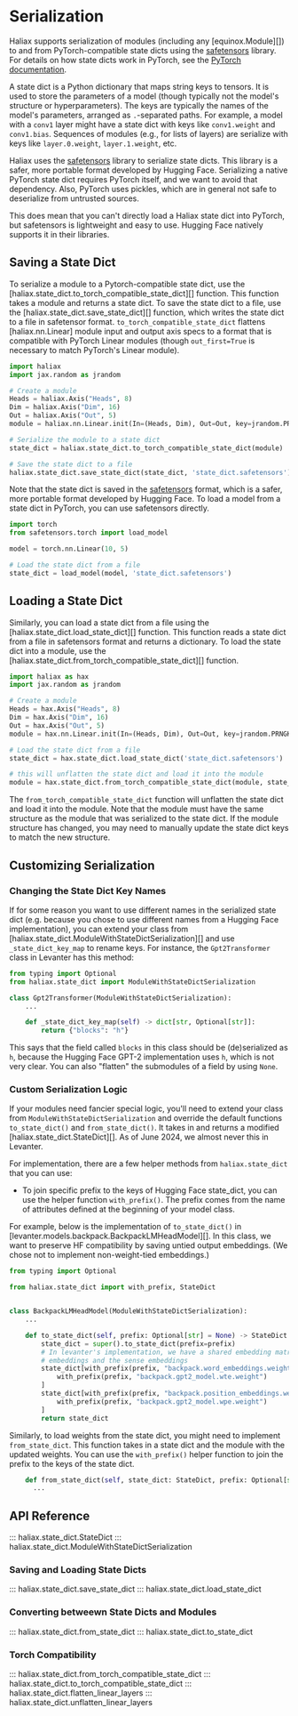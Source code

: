 # Serialization

Haliax supports serialization of modules (including any [equinox.Module][]) to and from PyTorch-compatible
state dicts using the [safetensors](https://github.com/huggingface/safetensors) library. For details on
how state dicts work in PyTorch, see the [PyTorch documentation](https://pytorch.org/docs/stable/notes/serialization.html#saving-and-loading-torch-nn-modules).

A state dict is a Python dictionary that maps string keys to tensors. It is used to store the parameters
of a model (though typically not the model's structure or hyperparameters). The keys are typically the names of the
model's parameters, arranged as `.`-separated paths. For example, a model with a `conv1` layer might have a
state dict with keys like `conv1.weight` and `conv1.bias`. Sequences of modules (e.g., for lists of layers) are
serialize with keys like `layer.0.weight`, `layer.1.weight`, etc.

Haliax uses the [safetensors](https://github.com/huggingface/safetensors) library to serialize state dicts. This
library is a safer, more portable format developed by Hugging Face. Serializing a native PyTorch state dict requires
PyTorch itself, and we want to avoid that dependency. Also, PyTorch uses pickles, which are in general not
safe to deserialize from untrusted sources.

This does mean that you can't directly load a Haliax state dict into PyTorch, but safetensors is lightweight and
easy to use. Hugging Face natively supports it in their libraries.

## Saving a State Dict

To serialize a module to a Pytorch-compatible state dict, use the [haliax.state_dict.to_torch_compatible_state_dict][]
function. This function takes a module and returns a state dict. To save the state dict to a file, use the
[haliax.state_dict.save_state_dict][] function, which writes the state dict to a file in safetensor format.
`to_torch_compatible_state_dict` flattens [haliax.nn.Linear] module input and output axis specs to a format that
is compatible with PyTorch Linear modules (though `out_first=True` is necessary to match PyTorch's Linear module).

```python
import haliax
import jax.random as jrandom

# Create a module
Heads = haliax.Axis("Heads", 8)
Dim = haliax.Axis("Dim", 16)
Out = haliax.Axis("Out", 5)
module = haliax.nn.Linear.init(In=(Heads, Dim), Out=Out, key=jrandom.PRNGKey(0))

# Serialize the module to a state dict
state_dict = haliax.state_dict.to_torch_compatible_state_dict(module)

# Save the state dict to a file
haliax.state_dict.save_state_dict(state_dict, 'state_dict.safetensors')
```

Note that the state dict is saved in the [safetensors](https://github.com/huggingface/safetensors) format, which
is a safer, more portable format developed by Hugging Face. To load a model from a state dict in PyTorch, you
can use safetensors directly.

```python
import torch
from safetensors.torch import load_model

model = torch.nn.Linear(10, 5)

# Load the state dict from a file
state_dict = load_model(model, 'state_dict.safetensors')
```

## Loading a State Dict

Similarly, you can load a state dict from a file using the [haliax.state_dict.load_state_dict][] function. This
function reads a state dict from a file in safetensors format and returns a dictionary. To load the state dict
into a module, use the [haliax.state_dict.from_torch_compatible_state_dict][] function.

```python
import haliax as hax
import jax.random as jrandom

# Create a module
Heads = hax.Axis("Heads", 8)
Dim = hax.Axis("Dim", 16)
Out = hax.Axis("Out", 5)
module = hax.nn.Linear.init(In=(Heads, Dim), Out=Out, key=jrandom.PRNGKey(0))

# Load the state dict from a file
state_dict = hax.state_dict.load_state_dict('state_dict.safetensors')

# this will unflatten the state dict and load it into the module
module = hax.state_dict.from_torch_compatible_state_dict(module, state_dict)
```

The `from_torch_compatible_state_dict` function will unflatten the state dict and load it into the module. Note
that the module must have the same structure as the module that was serialized to the state dict. If the module
structure has changed, you may need to manually update the state dict keys to match the new structure.


## Customizing Serialization

### Changing the State Dict Key Names

If for some reason you want to use different names in the serialized state dict (e.g. because you
chose to use different names from a Hugging Face implementation), you can extend your class from  [haliax.state_dict.ModuleWithStateDictSerialization][]
and use `_state_dict_key_map` to rename keys. For instance, the `Gpt2Transformer` class in Levanter has this method:

```python
from typing import Optional
from haliax.state_dict import ModuleWithStateDictSerialization

class Gpt2Transformer(ModuleWithStateDictSerialization):
    ...

    def _state_dict_key_map(self) -> dict[str, Optional[str]]:
        return {"blocks": "h"}
```

This says that the field called `blocks` in this class should be (de)serialized as `h`,
because the Hugging Face GPT-2 implementation uses `h`, which is not very clear.
You can also "flatten" the submodules of a field by using `None`.

### Custom Serialization Logic

If your modules need fancier special logic, you'll need to extend your class from `ModuleWithStateDictSerialization` and
override the default functions `to_state_dict()` and `from_state_dict()`. It takes in and returns a modified
[haliax.state_dict.StateDict][]. As of June 2024, we almost never this in Levanter.

For implementation, there are a few helper methods from `haliax.state_dict` that you can use:
- To join specific prefix to the keys of Hugging Face state_dict, you can use the helper function `with_prefix()`.
  The prefix comes from the name of attributes defined at the beginning of your model class.

For example, below is the implementation of `to_state_dict()` in [levanter.models.backpack.BackpackLMHeadModel][].
In this class, we want to preserve HF compatibility by saving untied output embeddings. (We chose not to implement
non-weight-tied embeddings.)

```python
from typing import Optional

from haliax.state_dict import with_prefix, StateDict


class BackpackLMHeadModel(ModuleWithStateDictSerialization):
    ...

    def to_state_dict(self, prefix: Optional[str] = None) -> StateDict:
        state_dict = super().to_state_dict(prefix=prefix)
        # In levanter's implementation, we have a shared embedding matrix for both the word
        # embeddings and the sense embeddings
        state_dict[with_prefix(prefix, "backpack.word_embeddings.weight")] = state_dict[
            with_prefix(prefix, "backpack.gpt2_model.wte.weight")
        ]
        state_dict[with_prefix(prefix, "backpack.position_embeddings.weight")] = state_dict[
            with_prefix(prefix, "backpack.gpt2_model.wpe.weight")
        ]
        return state_dict
```

Similarly, to load weights from the state dict, you might need to implement `from_state_dict`. This function
takes in a state dict and the module with the updated weights. You can use the `with_prefix()` helper function
to join the prefix to the keys of the state dict.

```python
    def from_state_dict(self, state_dict: StateDict, prefix: Optional[str] = None) -> T:
      ...


```

## API Reference

::: haliax.state_dict.StateDict
::: haliax.state_dict.ModuleWithStateDictSerialization

### Saving and Loading State Dicts
::: haliax.state_dict.save_state_dict
::: haliax.state_dict.load_state_dict

### Converting betweewn State Dicts and Modules

::: haliax.state_dict.from_state_dict
::: haliax.state_dict.to_state_dict

### Torch Compatibility

::: haliax.state_dict.from_torch_compatible_state_dict
::: haliax.state_dict.to_torch_compatible_state_dict
::: haliax.state_dict.flatten_linear_layers
::: haliax.state_dict.unflatten_linear_layers
